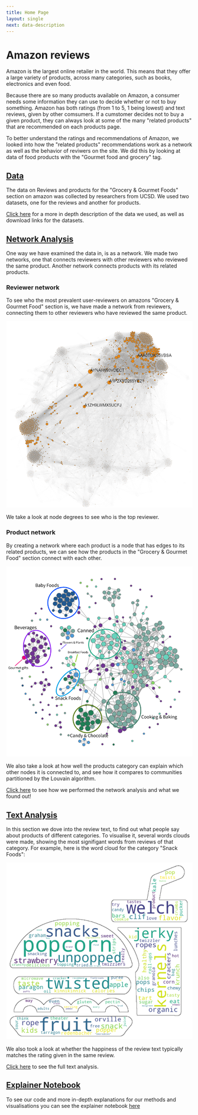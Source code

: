 ```yaml
---
title: Home Page
layout: single
next: data-description
---
```


# <b>Amazon reviews</b>

Amazon is the largest online retailer in the world. This means that they offer a large variety of products, across many categories, such as books, electronics and even food.

Because there are so many products available on Amazon, a consumer needs some information they can use to decide whether or not to buy something. 
Amazon has both ratings (from 1 to 5, 1 being lowest) and text reviews, given by other comsumers. 
If a cumstomer decides not to buy a given product, they can always look at some of the many "related products" that are recommended on each products page.

To better understand the ratings and recommendations of Amazon, we looked into how the "related products" recommendations work as a network as well as the behavior of reviwers on the site. 
We did this by looking at data of food products with the "Gourmet food and grocery" tag.


## [Data](data-description)
The data on Reviews and products for the "Grocery & Gourmet Foods" section on amazon was collected by researchers from UCSD. We used two datasets, one for the reviews and another for products.

[Click here](data-description) for a more in depth description of the data we used, as well as download links for the datasets.


## [Network Analysis](network-analysis)
One way we have examined the data in, is as a network. We made two networks, one that connects reviewers with other reviewers who reviewed the same product. Another network connects products with its related products.
### Reviewer network
To see who the most prevalent user-reviewers on amazons "Grocery & Gourmet Food" section is, we have made a network from reviewers, connecting them to other reviewers who have reviewed the same product.

![](/images/reviewer_network.png)

We take a look at node degrees to see who is the top reviewer.

### Product network
By creating a network where each product is a node that has edges to its related products, we can see how the products in the "Grocery & Gourmet Food" section connect with each other. 

![](/images/network_cats.png)

We also take a look at how well the products category can explain which other nodes it is connected to, and see how it compares to communities partitioned by the Louvain algorithm.

[Click here](network-analysis) to see how we performed the network analysis and what we found out!



## [Text Analysis](text-analysis)
In this section we dove into the review text, to find out what people say about products of different categories. To visualise it, several words clouds were made, showing the most signifigant words from reviews of that category. For example, here is the word cloud for the category "Snack Foods":

![](/images/snackfoodcloud.png)

We also took a look at whether the happiness of the review text typically matches the rating given in the same review.

[Click here](text-analysis) to see the full text analysis.

## [Explainer Notebook](explainer-notebook.html)

To see our code and more in-depth explanations for our methods and visualisations you can see the explainer notebook [here](explainer-notebook.html)


